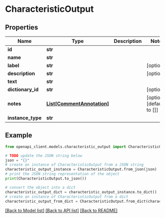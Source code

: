 # CharacteristicOutput


## Properties

Name | Type | Description | Notes
------------ | ------------- | ------------- | -------------
**id** | **str** |  | 
**name** | **str** |  | 
**label** | **str** |  | [optional] 
**description** | **str** |  | [optional] 
**text** | **str** |  | 
**dictionary_id** | **str** |  | [optional] 
**notes** | [**List[CommentAnnotation]**](CommentAnnotation.md) |  | [optional] [default to []]
**instance_type** | **str** |  | 

## Example

```python
from openapi_client.models.characteristic_output import CharacteristicOutput

# TODO update the JSON string below
json = "{}"
# create an instance of CharacteristicOutput from a JSON string
characteristic_output_instance = CharacteristicOutput.from_json(json)
# print the JSON string representation of the object
print(CharacteristicOutput.to_json())

# convert the object into a dict
characteristic_output_dict = characteristic_output_instance.to_dict()
# create an instance of CharacteristicOutput from a dict
characteristic_output_from_dict = CharacteristicOutput.from_dict(characteristic_output_dict)
```
[[Back to Model list]](../README.md#documentation-for-models) [[Back to API list]](../README.md#documentation-for-api-endpoints) [[Back to README]](../README.md)


